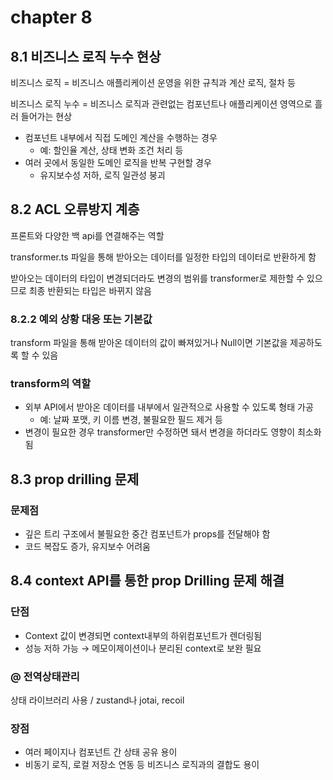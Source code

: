 # chapter 8

## 8.1 비즈니스 로직 누수 현상

비즈니스 로직 = 비즈니스 애플리케이션 운영을 위한 규칙과 계산 로직, 절차 등

비즈니스 로직 누수 = 비즈니스 로직과 관련없는 컴포넌트나 애플리케이션 영역으로 흘러 들어가는 현상

- 컴포넌트 내부에서 직접 도메인 계산을 수행하는 경우
  - 예: 할인율 계산, 상태 변화 조건 처리 등
- 여러 곳에서 동일한 도메인 로직을 반복 구현할 경우
  - 유지보수성 저하, 로직 일관성 붕괴

## 8.2 ACL 오류방지 계층

프론트와 다양한 백 api를 연결해주는 역할

transformer.ts 파일을 통해 받아오는 데이터를 일정한 타입의 데이터로 반환하게 함

받아오는 데이터의 타입이 변경되더라도 변경의 범위를 transformer로 제한할 수 있으므로 최종 반환되는 타입은 바뀌지 않음

### 8.2.2 예외 상황 대응 또는 기본값

transform 파일을 통해 받아온 데이터의 값이 빠져있거나 Null이면 기본값을 제공하도록 할 수 있음

### transform의 역할

- 외부 API에서 받아온 데이터를 내부에서 일관적으로 사용할 수 있도록 형태 가공
  - 예: 날짜 포맷, 키 이름 변경, 불필요한 필드 제거 등
- 변경이 필요한 경우 transformer만 수정하면 돼서 변경을 하더라도 영향이 최소화됨

## 8.3 prop drilling 문제

### **문제점**

- 깊은 트리 구조에서 불필요한 중간 컴포넌트가 props를 전달해야 함
- 코드 복잡도 증가, 유지보수 어려움

## 8.4 context API를 통한 prop Drilling 문제 해결

### **단점**

- Context 값이 변경되면 context내부의 하위컴포넌트가 렌더링됨
- 성능 저하 가능 → 메모이제이션이나 분리된 context로 보완 필요

### @ 전역상태관리

상태 라이브러리 사용 / zustand나 jotai, recoil

### **장점**

- 여러 페이지나 컴포넌트 간 상태 공유 용이
- 비동기 로직, 로컬 저장소 연동 등 비즈니스 로직과의 결합도 용이
